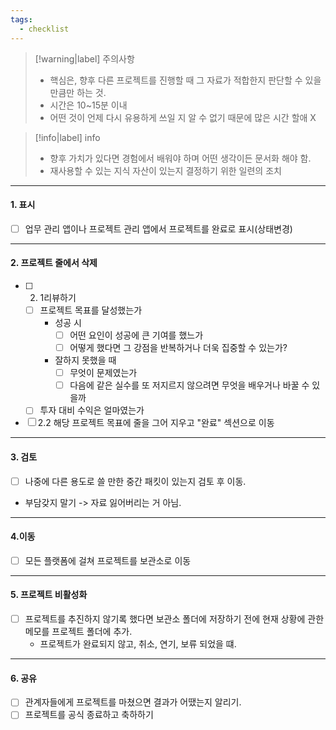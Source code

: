```yaml
---
tags:
  - checklist
---
```

>[!warning|label] 주의사항
>- 핵심은, 향후 다른 프로젝트를 진행할 때 그 자료가 적합한지 판단할 수 있을 만큼만 하는 것.
>- 시간은 10~15분 이내 
>- 어떤 것이 언제 다시 유용하게 쓰일 지 알 수 없기 때문에 많은 시간 할애 X

>[!info|label] info
>- 향후 가치가 있다면 경험에서 배워야 하며 어떤 생각이든 문서화 해야 함.
>- 재사용할 수 있는 지식 자산이 있는지 결정하기 위한 일련의 조치
---
#### 1. 표시 
- [ ] 업무 관리 앱이나 프로젝트 관리 앱에서 프로젝트를 완료로 표시(상태변경)
---
#### 2. 프로젝트 줄에서 삭제 
- [ ] 2. 1리뷰하기
	- [ ] 프로젝트 목표를 달성했는가
		- 성공 시
			- [ ] 어떤 요인이 성공에 큰 기여를 했느가
			- [ ] 어떻게 했다면 그 강점을 반복하거나 더욱 집중할 수 있는가?
		- 잘하지 못했을 때
			- [ ] 무엇이 문제였는가
			- [ ] 다음에 같은 실수를 또 저지르지 않으려면 무엇을 배우거나 바꿀 수 있을까
	- [ ] 투자 대비 수익은 얼마였는가
- [ ] 2.2 해당 프로젝트 목표에 줄을 그어 지우고 "완료" 섹션으로 이동
---
#### 3. 검토 
- [ ] 나중에 다른 용도로 쓸 만한 중간 패킷이 있는지 검토 후 이동.
- 부담갖지 말기 -> 자료 잃어버리는 거 아님.
---
#### 4.이동 
- [ ] 모든 플랫폼에 걸쳐 프로젝트를 보관소로 이동
---
#### 5. 프로젝트 비활성화 
- [ ] 프로젝트를 추진하지 않기록 했다면 보관소 폴더에 저장하기 전에 현재 상황에 관한 메모를 프로젝트 폴더에 추가.
	- 프로젝트가 완료되지 않고, 취소, 연기, 보류 되었을 떄.
---
#### 6. 공유
- [ ] 관계자들에게 프로젝트를 마쳤으면 결과가 어땠는지 알리기.
- [ ] 프로젝트를 공식 종료하고 축하하기